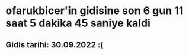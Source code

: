 # ofarukbicer'in gidisine son 6 gun 11 saat 5 dakika 45 saniye kaldi

## Gidis tarihi: 30.09.2022 :(
